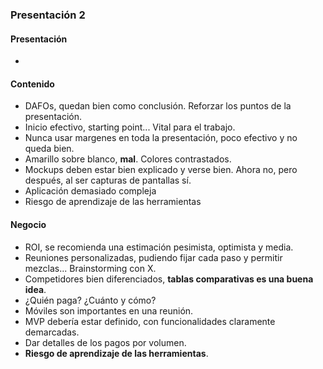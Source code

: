 ### Presentación 2

#### Presentación
* 

#### Contenido
* DAFOs, quedan bien como conclusión. Reforzar los puntos de la presentación.
* Inicio efectivo, starting point... Vital para el trabajo.
* Nunca usar margenes en toda la presentación, poco efectivo y no queda bien.
* Amarillo sobre blanco, **mal**. Colores contrastados.
* Mockups deben estar bien explicado y verse bien. Ahora no, pero después, al ser capturas de pantallas sí.
* Aplicación demasiado compleja
* Riesgo de aprendizaje de las herramientas

#### Negocio
* ROI, se recomienda una estimación pesimista, optimista y media. 
* Reuniones personalizadas, pudiendo fijar cada paso y permitir mezclas... Brainstorming con X.
* Competidores bien diferenciados, **tablas comparativas es una buena idea**.
* ¿Quién paga? ¿Cuánto y cómo?
* Móviles son importantes en una reunión.
* MVP debería estar definido, con funcionalidades claramente demarcadas.
* Dar detalles de los pagos por volumen.
* **Riesgo de aprendizaje de las herramientas**.
